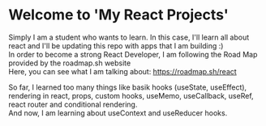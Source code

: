 # Welcome to 'My React Projects'

Simply I am a student who wants to learn.
In this case, I'll learn all about react and I'll be updating this repo with apps that I am building :)
<br />
In order to become a strong React Developer, I am following the Road Map provided by the roadmap.sh website <br />
Here, you can see what I am talking about:
https://roadmap.sh/react <br />

So far, I learned too many things like basik hooks (useState, useEffect), rendering in react, props, custom hooks, useMemo, useCallback, useRef, react router and conditional rendering. <br />
And now, I am learning about useContext and useReducer hooks.

